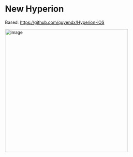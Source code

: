 # New Hyperion

Based: https://github.com/quyendx/Hyperion-iOS


<img width="406" alt="image" src="https://github.com/user-attachments/assets/3bf96140-52a3-4333-9bf2-46e231fe3af3" />

